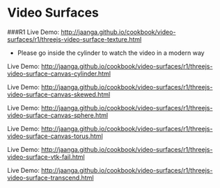 Video Surfaces
==============

###R1
Live Demo: http://jaanga.github.io/cookbook/video-surfaces/r1/threejs-video-surface-texture.html
* Please go inside the cylinder to watch the video in a modern way

Live Demo: http://jaanga.github.io/cookbook/video-surfaces/r1/threejs-video-surface-canvas-cylinder.html
 
Live Demo: http://jaanga.github.io/cookbook/video-surfaces/r1/threejs-video-surface-canvas-skewed.html 
 
Live Demo: http://jaanga.github.io/cookbook/video-surfaces/r1/threejs-video-surface-canvas-sphere.html
  
Live Demo: http://jaanga.github.io/cookbook/video-surfaces/r1/threejs-video-surface-canvas-torus.html

Live Demo: http://jaanga.github.io/cookbook/video-surfaces/r1/threejs-video-surface-vtk-fail.html
 
Live Demo: http://jaanga.github.io/cookbook/video-surfaces/r1/threejs-video-surface-transcend.html

